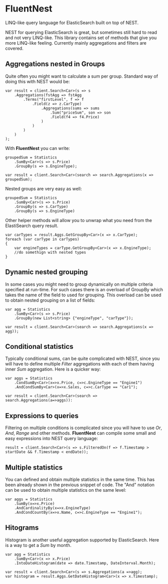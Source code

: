 # FluentNest
LINQ-like query language for ElasticSearch built on top of NEST.

NEST for querying ElasticSearch is great, but sometimes still hard to read and not very LINQ-like. This library contains set of methods that give you more LINQ-like feeling. Currently mainly aggregations and filters are covered.

Aggregations nested in Groups
-----------------------------
Quite often you might want to calculate a sum per group. Standard way of doing this with NEST would be:
```Csharp
var result = client.Search<Car>(s => s
	.Aggregations(fstAgg => fstAgg
		.Terms("firstLevel", f => f
			.Field(z => z.CarType)
				.Aggregations(sums => sums
					.Sum("priceSum", son => son
					.Field(f4 => f4.Price)
				)
			)
		)
	)
);
```

With **FluentNest** you can write:

```Csharp
groupedSum = Statistics
	.SumBy<Car>(s => s.Price)
	.GroupBy(s => s.EngineType);
	
var result = client.Search<Car>(search => search.Aggregations(x => groupedSum);
```

Nested groups are very easy as well:

```Csharp
groupedSum = Statistics
	.SumBy<Car>(s => s.Price)
	.GroupBy(s => s.CarType)
	.GroupBy(s => s.EngineType)
```

Other helper methods will allow you to unwrap what you need from the ElastiSearch query result.

```Csharp
var carTypes = result.Aggs.GetGroupBy<Car>(x => x.CarType);
foreach (var carType in carTypes)
{
	var engineTypes = carType.GetGroupBy<Car>(x => x.EngineType);
	//do somethign with nested types
}
```

Dynamic nested grouping
-----------------------
In some cases you might need to group dynamically on multiple criteria specified at run-time. For such cases there is an overload of GroupBy which takes the name of the field to used for grouping. This overload can be used to obtain nested grouping on a list of fields:

```Csharp
var agg = Statistics
	.SumBy<Car>(s => s.Price)
	.GroupBy(new List<string> {"engineType", "carType"});

var result = client.Search<Car>(search => search.Aggregations(x => agg));
```

Conditional statistics
----------------------
Typically conditional sums, can be quite complicated with NEST, since you will have to define multiple *Filter* aggregations with each of them having inner *Sum* aggregation. Here is a quicker way:

```Csharp
var aggs = Statistics
	.CondSumBy<Car>(x=>x.Price, c=>c.EngineType == "Engine1")
	.AndCondSumBy<Car>(x=>x.Sales, c=>c.CarType == "Car1");
	
var result = client.Search<Car>(search => search.Aggregations(a=>aggs)):
```

Expressions to queries
----------------------
Filtering on multiple conditions is complicated since you will have to use *Or*, *And*, *Range* and other methods. **FluentNest** can compile some small and easy expressions into NEST query language:

```Csharp
result = client.Search<Car>(s => s.FilteredOn(f => f.Timestamp > startDate && f.Timestamp < endDate));
```

Multiple statistics
-------------------
You can defined and obtain multiple statistics in the same time. This has been already shown in the previous snippet of code. The "And" notation can be used to obtain multiple statistics on the same level:

```Csharp
var aggs = Statistics
	.SumBy(x=>x.Price)
	.AndCardinalityBy(x=>x.EngineType)
	.AndCondCountBy(x=>x.Name, c=>c.EngineType == "Engine1");
```

Hitograms
---------
Histogram is another useful aggregation supported by ElasticSearch. Here is a way to get a *Sum* by month.

```Csharp
var agg = Statistics
	.SumBy<Car>(x => x.Price)
	.IntoDateHistogram(date => date.Timestamp, DateInterval.Month);

var result = client.Search<Car>(s => s.Aggregations(a =>agg);
var histogram = result.Aggs.GetDateHistogram<Car>(x => x.Timestamp);
```
